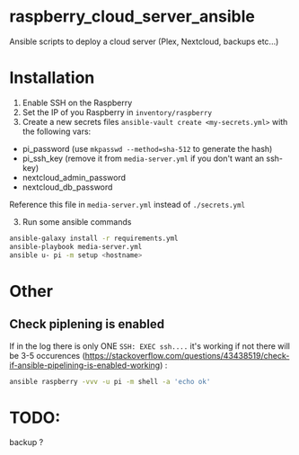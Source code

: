 # raspberry_cloud_server_ansible
Ansible scripts to deploy a cloud server (Plex, Nextcloud, backups etc...)

# Installation

1. Enable SSH on the Raspberry
2. Set the IP of you Raspberry in `inventory/raspberry`
3. Create a new secrets files `ansible-vault create <my-secrets.yml>` with the following vars:
  - pi_password (use `mkpasswd --method=sha-512` to generate the hash)
  - pi_ssh_key (remove it from `media-server.yml` if you don't want an ssh-key)
  - nextcloud_admin_password
  - nextcloud_db_password

Reference this file in `media-server.yml` instead of `./secrets.yml`

3. Run some ansible commands
```bash
ansible-galaxy install -r requirements.yml
ansible-playbook media-server.yml
ansible u- pi -m setup <hostname>
```

# Other
## Check piplening is enabled
If in the log there is only ONE `SSH: EXEC ssh....` it's working if not there will be 3-5 occurences (https://stackoverflow.com/questions/43438519/check-if-ansible-pipelining-is-enabled-working) :
```bash
ansible raspberry -vvv -u pi -m shell -a 'echo ok'
```

# TODO:
backup ?
